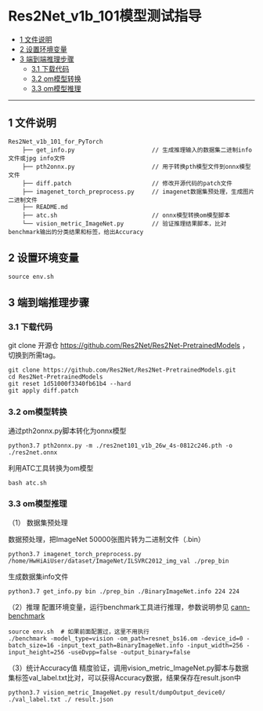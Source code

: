 # Res2Net_v1b_101模型测试指导

-   [1 文件说明](#1-文件说明)
-   [2 设置环境变量](#2-设置环境变量)
-   [3 端到端推理步骤](#3-端到端推理步骤)
	-   [3.1 下载代码](#31-下载代码)
	-   [3.2 om模型转换](#32-om模型转换)
	-   [3.3 om模型推理](#33-om模型推理)

------

## 1 文件说明
```
Res2Net_v1b_101_for_PyTorch
    ├── get_info.py                      // 生成推理输入的数据集二进制info文件或jpg info文件
    ├── pth2onnx.py                      // 用于转换pth模型文件到onnx模型文件
    ├── diff.patch                       // 修改开源代码的patch文件
    ├── imagenet_torch_preprocess.py     // imagenet数据集预处理，生成图片二进制文件
    ├── README.md
    ├── atc.sh                           // onnx模型转换om模型脚本
    └── vision_metric_ImageNet.py        // 验证推理结果脚本，比对benchmark输出的分类结果和标签，给出Accuracy

```

## 2 设置环境变量

```shell
source env.sh
```

## 3 端到端推理步骤

### 3.1 下载代码  
git clone 开源仓 https://github.com/Res2Net/Res2Net-PretrainedModels ，切换到所需tag。
```shell
git clone https://github.com/Res2Net/Res2Net-PretrainedModels.git
cd Res2Net-PretrainedModels
git reset 1d51000f3340fb61b4 --hard
git apply diff.patch
```

### 3.2 om模型转换

通过pth2onnx.py脚本转化为onnx模型

```shell
python3.7 pth2onnx.py -m ./res2net101_v1b_26w_4s-0812c246.pth -o ./res2net.onnx
```

利用ATC工具转换为om模型
```shell
bash atc.sh
```

### 3.3 om模型推理

（1） 数据集预处理

  数据预处理，把ImageNet 50000张图片转为二进制文件（.bin）

   ```shell
   python3.7 imagenet_torch_preprocess.py /home/HwHiAiUser/dataset/ImageNet/ILSVRC2012_img_val ./prep_bin
   ```
  生成数据集info文件

   ```shell
   python3.7 get_info.py bin ./prep_bin ./BinaryImageNet.info 224 224
   ```
（2）推理
  配置环境变量，运行benchmark工具进行推理，参数说明参见 [cann-benchmark](https://gitee.com/ascend/cann-benchmark/tree/master/infer)

  ```shell
  source env.sh  # 如果前面配置过，这里不用执行
  ./benchmark -model_type=vision -om_path=resnet_bs16.om -device_id=0 -batch_size=16 -input_text_path=BinaryImageNet.info -input_width=256 -input_height=256 -useDvpp=false -output_binary=false
  ```

（3）统计Accuracy值
  精度验证，调用vision_metric_ImageNet.py脚本与数据集标签val_label.txt比对，可以获得Accuracy数据，结果保存在result.json中

   ```shell
   python3.7 vision_metric_ImageNet.py result/dumpOutput_device0/ ./val_label.txt ./ result.json
   ```
